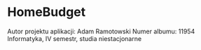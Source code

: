 # HomeBudget
Autor projektu aplikacji: Adam Ramotowski
Numer albumu: 11954
Informatyka, IV semestr, studia niestacjonarne
